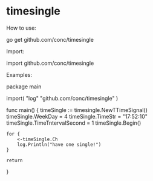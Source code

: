 # timesingle

How to use:

go get github.com/conc/timesingle

Import:

import github.com/conc/timesingle

Examples:


package main

import(
	"log"
	"github.com/conc/timesingle"
)

func main() {
	timeSingle := timesingle.NewTTimeSignal()
	timeSingle.WeekDay = 4
	timeSingle.TimeStr = "17:52:10"
	timeSingle.TimeTntervalSecond = 1
	timeSingle.Begin()

	for {
		<-timeSingle.Ch
		log.Println("have one single!")
	}

	return
}
